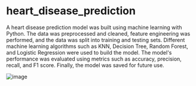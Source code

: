 # heart_disease_prediction

A heart disease prediction model was built using machine learning with Python. The data was preprocessed and cleaned, feature engineering was performed, and the data was split into training and testing sets. Different machine learning algorithms such as KNN, Decision Tree, Random Forest, and Logistic Regression were used to build the model. The model's performance was evaluated using metrics such as accuracy, precision, recall, and F1 score. Finally, the model was saved for future use.

![image](https://github.com/vksuvam/heart_disease_prediction/assets/73656357/8d4bc367-b5ae-4e65-ad65-447f54e78fc6)

